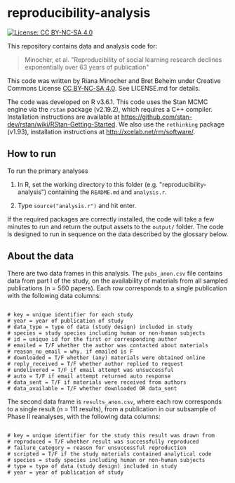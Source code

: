 reproducibility-analysis
============

[![License: CC BY-NC-SA 4.0](https://licensebuttons.net/l/by-nc-sa/4.0/80x15.png)](https://creativecommons.org/licenses/by-nc-sa/4.0/)

This repository contains data and analysis code for:

> Minocher, et al. "Reproducibility of social learning research declines exponentially over 63 years of publication"

This code was written by Riana Minocher and Bret Beheim under Creative Commons License [CC BY-NC-SA 4.0](https://creativecommons.org/licenses/by-nc-sa/4.0/). See LICENSE.md for details.

The code was developed on R v3.6.1. This code uses the Stan MCMC engine via the `rstan` package (v2.19.2), which requires a C++ compiler. Installation instructions are available at https://github.com/stan-dev/rstan/wiki/RStan-Getting-Started. We also use the `rethinking` package (v1.93), installation instructions at http://xcelab.net/rm/software/.

## How to run

To run the primary analyses

1. In R, set the working directory to this folder (e.g. "reproducibility-analysis") containing the `README.md` and `analysis.r`.

2. Type `source("analysis.r")` and hit enter.

If the required packages are correctly installed, the code will take a few minutes to run and return the output assets to the `output/` folder. The code is designed to run in sequence on the data described by the glossary below.

## About the data

There are two data frames in this analysis. The `pubs_anon.csv` file contains data from part I of the study, on the availability of materials from all sampled publications (n = 560 papers). Each row corresponds to a single publication with the following data columns:

```

# key = unique identifier for each study
# year = year of publication of study
# data_type = type of data (study design) included in study
# species = study species including human or non-human subjects
# id = unique id for the first or corresponding author
# emailed = T/F whether the author was contacted about materials
# reason_no_email = why, if emailed is F
# downloaded = T/F whether (any) materials were obtained online
# reply_received = T/F whether author replied to request
# undelivered = T/F if email attempt was unsuccessful
# auto = T/F if email attempt returned auto response
# data_sent = T/F if materials were received from authors
# data_available = T/F whether downloaded OR data_sent

```

The second data frame is `results_anon.csv`, where each row corresponds to a single result (n = 111 results), from a publication in our subsample of Phase II reanalyses, with the following data columns:

```

# key = unique identifier for the study this result was drawn from
# reproduced = T/F whether result was successfully reproduced
# failure_category = reason for unsuccessful reproduction
# scripted = T/F if the study materials contained analytical code
# species = study species including human or non-human subjects
# type = type of data (study design) included in study
# year = year of publication of study

```
